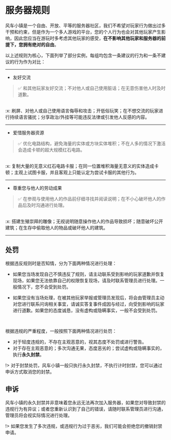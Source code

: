 # 服务器规则

风车小镇是一个自由、开放、平等的服务器社区，我们不希望对玩家行为做出过多干预和约束，但是作为一个多人游戏的平台，您的个人行为也会对其他玩家产生影响，因此您应当在游玩时多考虑其他玩家的感受，**在不影响其他玩家和服务器的前提下，您拥有绝对的自由**。

以上述规则为核心，下面列举了部分实例，每组均包含一条建议的行为和一条不建议的行为作为对比：

****

* 友好交流

> :white_check_mark: 和其他玩家友好交流；不对他人或自己使用脏话；在无意伤害他人时及时道歉。
<br/>
:x: 刷屏、对他人或自己使用语言侮辱和攻击；开低俗玩笑；在不想交流的玩家进行持续语言骚扰；分享政治/外挂等可能违反法律或引发他人反感的内容。

<br/>

****

* 爱惜服务器资源

> :white_check_mark: 优化电路结构，避免海量的实体或方块实体堆积；不在人多的情况下激活会造成卡顿的超大规模红石电路。
<br/>
:x: 复制大量的无意义红石电路卡服；在同一位置堆积海量无意义的实体造成卡顿；主观上试图卡服，并且客观上只能认定为尝试卡服的其他行为。

<br/>


****

* 尊重您与他人的劳动成果

> :white_check_mark: 在参观与使用他人的作品前仔细寻找并阅读说明；在不小心破坏他人的作品后及时沟通进行处理。
<br/>
:x: 搭建生殖崇拜的雕像；无视说明随意操作他人的作品导致损坏；随意破坏公开建筑；在生存中偷取他人的物品或破坏他人的建筑。
<br/>

****

## 处罚

根据违反规则时是否知情，分为下面两种情况进行处理：

- 如果您当场发现自己不慎违反了规则，请主动联系受到影响的玩家道歉并恢复现场，如果您无法依靠自己的权限恢复现场，请及时联系管理员进行处理。一般情况下，您不会受到处罚。

- 如果您没有当场处理，在被其他玩家举报或管理员发现后，将会由管理员主动对您进行联系问询相关事宜，请诚实答复事件成因与经过，向受到影响的玩家进行道歉。如果您的态度诚恳，没有虚构或隐瞒事实，一般不会受到处罚。

<br/>

根据违规的严重程度，一般按照下面两种情况进行处罚：

- 对于轻度违规的，不存在主观恶意的，视其态度不处罚或进行警告。
- 对于存在主观恶意的；多次沟通无果，态度恶劣的；尝试虚构或隐瞒事实的，执行**永久封禁**。

!> 对于封禁处罚，风车小镇一般只执行永久封禁，不执行计时封禁，您可以通过申诉方式取消您的封禁。

## 申诉

风车小镇的永久封禁并非意味着您永远无法再次加入服务器，如果您对导致封禁的违规行为有异议；或者您重新认识到了自己的错误，请随时联系管理员进行沟通，管理员将会视实际情况进行处理。

!> 如果您发生了多次违规，或违规行为过于恶劣，我们可能会拒绝您的撤销封禁申请。